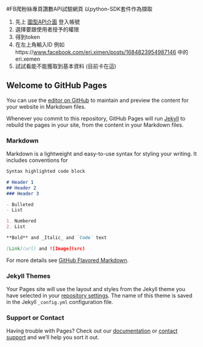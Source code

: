 #FB爬粉絲專頁讚數API試驗網頁
以python-SDK套件作為擷取

1. 先上 [圖型API介面](https://developers.facebook.com/tools/explorer) 登入帳號
2. 選擇要跟使用者授予的權限
3. 得到token 
4. 在左上角輸入ID 例如https://www.facebook.com/eri.ximen/posts/1684823954987146 中的eri.xemen
5. 試試看能不能獲取到基本資料 (目前卡在這)


## Welcome to GitHub Pages

You can use the [editor on GitHub](https://github.com/weekendC/FBcrawler/edit/master/README.md) to maintain and preview the content for your website in Markdown files.

Whenever you commit to this repository, GitHub Pages will run [Jekyll](https://jekyllrb.com/) to rebuild the pages in your site, from the content in your Markdown files.

### Markdown

Markdown is a lightweight and easy-to-use syntax for styling your writing. It includes conventions for

```markdown
Syntax highlighted code block

# Header 1
## Header 2
### Header 3

- Bulleted
- List

1. Numbered
2. List

**Bold** and _Italic_ and `Code` text

[Link](url) and ![Image](src)
```

For more details see [GitHub Flavored Markdown](https://guides.github.com/features/mastering-markdown/).

### Jekyll Themes

Your Pages site will use the layout and styles from the Jekyll theme you have selected in your [repository settings](https://github.com/weekendC/FBcrawler/settings). The name of this theme is saved in the Jekyll `_config.yml` configuration file.

### Support or Contact

Having trouble with Pages? Check out our [documentation](https://help.github.com/categories/github-pages-basics/) or [contact support](https://github.com/contact) and we’ll help you sort it out.
